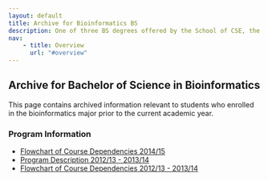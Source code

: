 ```yaml
---
layout: default
title: Archive for Bioinformatics BS
description: One of three BS degrees offered by the School of CSE, the BS in Bioinformatics is a 4-year degree that integrates knowledge from biology, chemistry and computer science.
nav:
    - title: Overview
      url: "#overview"
---
```


## Archive for Bachelor of Science in __Bioinformatics__

This page contains archived information relevant to students who enrolled
in the bioinformatics major prior to the current academic year.

### Program Information

- [Flowchart of Course Dependencies 2014/15][flowchart-14-15]
- [Program Description 2012/13 - 2013/14][description-12-14]
- [Flowchart of Course Dependencies 2012/13 - 2013/14][flowchart-12-14]

[description_2012]: descriptions/bi_description_2012_2014.pdf
[flowchart]: flowcharts/bi_flowchart_2012_2014.pdf

[description-14-15]: http://bulletin.csusb.edu/colleges-schools-departments/natural-sciences/biology/bioinformatics-bs/
[flowchart-14-15]: flowcharts/bi_flowchart_2014_2015.pdf

[description-12-14]: descriptions/bi_description_2012_2014.pdf
[flowchart-12-14]: flowcharts/bi_flowchart_2012_2014.pdf



